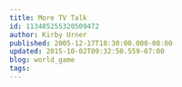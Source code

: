 ```yaml
---
title: More TV Talk
id: 113485255320509472
author: Kirby Urner
published: 2005-12-17T18:30:00.000-08:00
updated: 2015-10-02T09:32:50.559-07:00
blog: world_game
tags: 
---
```


